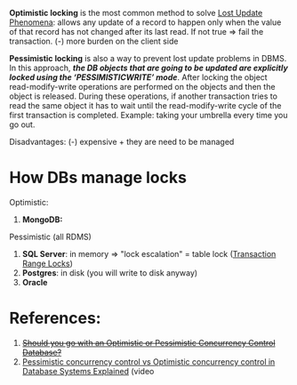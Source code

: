 
**Optimistic locking** is the most common method to solve [Lost Update Phenomena](Lost%20Update%20Phenomena.md): allows any update of a record to happen only when the value of that record has not changed after its last read. If not true => fail the transaction.
	(-) more burden on the client side

**Pessimistic locking** is also a way to prevent lost update problems in DBMS. In this approach, ***the DB objects that are going to be updated are explicitly locked using the ‘PESSIMISTICWRITE’ mode***. After locking the object read-modify-write operations are performed on the objects and then the object is released. During these operations, if another transaction tries to read the same object it has to wait until the read-modify-write cycle of the first transaction is completed.
	Example: taking your umbrella every time you go out.

Disadvantages:
	(-) expensive + they are need to be managed

# How DBs manage locks

Optimistic:
1. **MongoDB:**

Pessimistic (all RDMS)
1. **SQL Server**: in memory  => "lock escalation" = table lock ([Transaction Range Locks](Transaction%20Range%20Locks.md))
2. **Postgres**: in disk (you will write to disk anyway)
3. **Oracle**

# References:

1. ~~[Should you go with an Optimistic or Pessimistic Concurrency Control Database?](!https://www.youtube.com/watch?v=H_zJ81I_D5E&list=PLQnljOFTspQXjD0HOzN7P2tgzu7scWpl2&index=81)~~
2. [Pessimistic concurrency control vs Optimistic concurrency control in Database Systems Explained](https://www.youtube.com/watch?v=I8IlO0hCSgY&list=PLQnljOFTspQXjD0HOzN7P2tgzu7scWpl2&index=18) (video